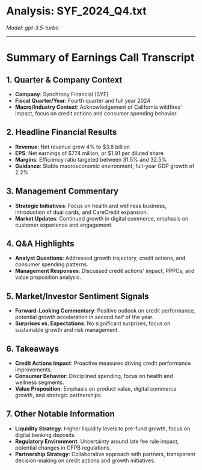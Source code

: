 # Analysis: SYF_2024_Q4.txt

*Model: gpt-3.5-turbo*

---

# Summary of Earnings Call Transcript

## 1. Quarter & Company Context
- **Company**: Synchrony Financial (SYF)
- **Fiscal Quarter/Year**: Fourth quarter and full year 2024
- **Macro/Industry Context**: Acknowledgement of California wildfires' impact, focus on credit actions and consumer spending behavior.

## 2. Headline Financial Results
- **Revenue**: Net revenue grew 4% to $3.8 billion
- **EPS**: Net earnings of $774 million, or $1.91 per diluted share
- **Margins**: Efficiency ratio targeted between 31.5% and 32.5%
- **Guidance**: Stable macroeconomic environment, full-year GDP growth of 2.2%

## 3. Management Commentary
- **Strategic Initiatives**: Focus on health and wellness business, introduction of dual cards, and CareCredit expansion.
- **Market Updates**: Continued growth in digital commerce, emphasis on customer experience and engagement.

## 4. Q&A Highlights
- **Analyst Questions**: Addressed growth trajectory, credit actions, and consumer spending patterns.
- **Management Responses**: Discussed credit actions' impact, PPPCs, and value proposition analysis.

## 5. Market/Investor Sentiment Signals
- **Forward-Looking Commentary**: Positive outlook on credit performance, potential growth acceleration in second half of the year.
- **Surprises vs. Expectations**: No significant surprises, focus on sustainable growth and risk management.

## 6. Takeaways
- **Credit Actions Impact**: Proactive measures driving credit performance improvements.
- **Consumer Behavior**: Disciplined spending, focus on health and wellness segments.
- **Value Proposition**: Emphasis on product value, digital commerce growth, and strategic partnerships.

## 7. Other Notable Information
- **Liquidity Strategy**: Higher liquidity levels to pre-fund growth, focus on digital banking deposits.
- **Regulatory Environment**: Uncertainty around late fee rule impact, potential changes in CFPB regulations.
- **Partnership Strategy**: Collaborative approach with partners, transparent decision-making on credit actions and growth initiatives.